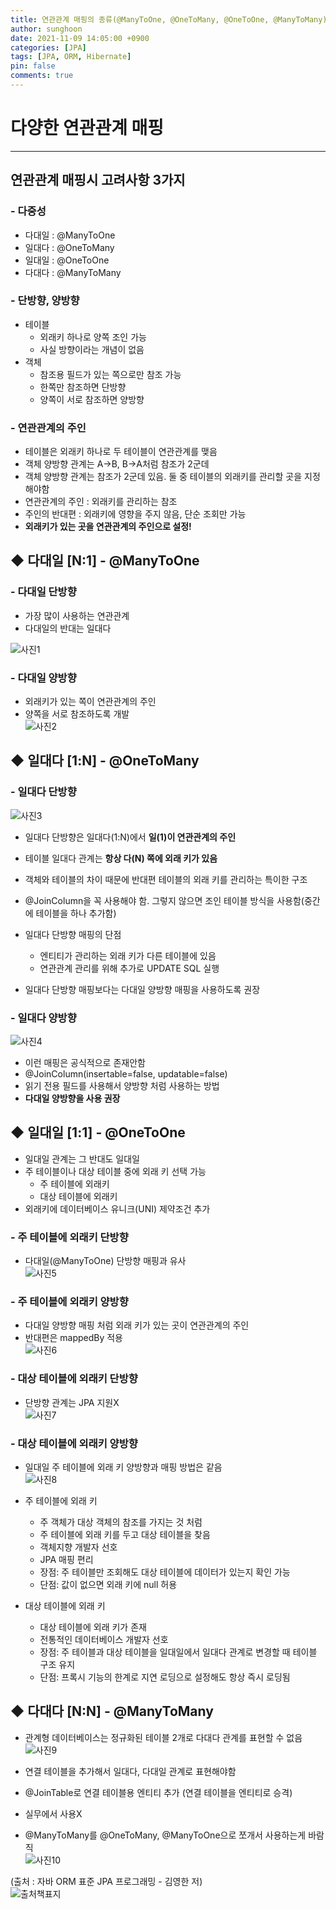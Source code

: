```yaml
---
title: 연관관계 매핑의 종류(@ManyToOne, @OneToMany, @OneToOne, @ManyToMany)
author: sunghoon
date: 2021-11-09 14:05:00 +0900
categories: [JPA]
tags: [JPA, ORM, Hibernate]
pin: false
comments: true
--- 
```


# 다양한 연관관계 매핑
---

## 연관관계 매핑시 고려사항 3가지  

### - 다중성  
- 다대일 : @ManyToOne
- 일대다 : @OneToMany
- 일대일 : @OneToOne
- 다대다 : @ManyToMany 
 
### - 단방향, 양방향  
- 테이블
	- 외래키 하나로 양쪽 조인 가능
	- 사실 방향이라는 개념이 없음
- 객체  
	- 참조용 필드가 있는 쪽으로만 참조 가능  
	- 한쪽만 참조하면 단방향
	- 양쪽이 서로 참조하면 양방향  
  
### - 연관관계의 주인  
- 테이블은 외래키 하나로 두 테이블이 연관관계를 맺음
- 객체 양방향 관계는 A->B, B->A처럼 참조가 2군데
- 객체 양방향 관계는 참조가 2군데 있음. 둘 중 테이블의 외래키를 관리할 곳을 지정해야함  
- 연관관계의 주인 : 외래키를 관리하는 참조
- 주인의 반대편 : 외래키에 영향을 주지 않음, 단순 조회만 가능  
- **외래키가 있는 곳을 연관관계의 주인으로 설정!**  

## ◆ 다대일 [N:1] - @ManyToOne
### - 다대일 단방향  
- 가장 많이 사용하는 연관관계   
- 다대일의 반대는 일대다  

![사진1](/assets/img/JPA_7/JPA_7_1.jpg)

### - 다대일 양방향  
- 외래키가 있는 쪽이 연관관계의 주인  
- 양쪽을 서로 참조하도록 개발  
![사진2](/assets/img/JPA_7/JPA_7_2.jpg)

## ◆ 일대다 [1:N] - @OneToMany

### - 일대다 단방향  

![사진3](/assets/img/JPA_7/JPA_7_3.jpg)  
  
- 일대다 단방향은 일대다(1:N)에서 **일(1)이 연관관계의 주인**  
- 테이블 일대다 관계는 **항상 다(N) 쪽에 외래 키가 있음**  
- 객체와 테이블의 차이 때문에 반대편 테이블의 외래 키를 관리하는 특이한 구조  
- @JoinColumn을 꼭 사용해야 함. 그렇지 않으면 조인 테이블 방식을 사용함(중간에 테이블을 하나 추가함)  
- 일대다 단방향 매핑의 단점     
	- 엔티티가 관리하는 외래 키가 다른 테이블에 있음  
	- 연관관계 관리를 위해 추가로 UPDATE SQL 실행
  
- 일대다 단방향 매핑보다는 다대일 양방향 매핑을 사용하도록 권장  

### - 일대다 양방향  

![사진4](/assets/img/JPA_7/JPA_7_4.jpg)  

- 이런 매핑은 공식적으로 존재안함  
- @JoinColumn(insertable=false, updatable=false)
- 읽기 전용 필드를 사용해서 양방향 처럼 사용하는 방법
- **다대일 양방향을 사용 권장**

## ◆ 일대일 [1:1] - @OneToOne  
- 일대일 관계는 그 반대도 일대일
- 주 테이블이나 대상 테이블 중에 외래 키 선택 가능
	- 주 테이블에 외래키
	- 대상 테이블에 외래키
- 외래키에 데이터베이스 유니크(UNI) 제약조건 추가  

### - 주 테이블에 외래키 단방향  
- 다대일(@ManyToOne) 단방향 매핑과 유사  
![사진5](/assets/img/JPA_7/JPA_7_5.jpg)  
  
### - 주 테이블에 외래키 양방향  
- 다대일 양방향 매핑 처럼 외래 키가 있는 곳이 연관관계의 주인  
- 반대편은 mappedBy 적용  
![사진6](/assets/img/JPA_7/JPA_7_6.jpg)  

### - 대상 테이블에 외래키 단방향 
- 단방향 관계는 JPA 지원X   
![사진7](/assets/img/JPA_7/JPA_7_7.jpg)  

### - 대상 테이블에 외래키 양방향
- 일대일 주 테이블에 외래 키 양방향과 매핑 방법은 같음  
![사진8](/assets/img/JPA_7/JPA_7_8.jpg)  

- 주 테이블에 외래 키
	- 주 객체가 대상 객체의 참조를 가지는 것 처럼
	- 주 테이블에 외래 키를 두고 대상 테이블을 찾음
	- 객체지향 개발자 선호
	- JPA 매핑 편리
	- 장점: 주 테이블만 조회해도 대상 테이블에 데이터가 있는지 확인 가능  
	- 단점: 값이 없으면 외래 키에 null 허용  
- 대상 테이블에 외래 키
	- 대상 테이블에 외래 키가 존재
	- 전통적인 데이터베이스 개발자 선호
	- 장점: 주 테이블과 대상 테이블을 일대일에서 일대다 관계로 변경할 때 테이블 구조 유지
	- 단점: 프록시 기능의 한계로 지연 로딩으로 설정해도 항상 즉시 로딩됨  

## ◆ 다대다 [N:N] - @ManyToMany  

- 관계형 데이터베이스는 정규화된 테이블 2개로 다대다 관계를 표현할 수 없음  
![사진9](/assets/img/JPA_7/JPA_7_9.jpg)  

- 연결 테이블을 추가해서 일대다, 다대일 관계로 표현해야함  
- @JoinTable로 연결 테이블용 엔티티 추가 (연결 테이블을 엔티티로 승격)  
- 실무에서 사용X  
- @ManyToMany를 @OneToMany, @ManyToOne으로 쪼개서 사용하는게 바람직  
![사진10](/assets/img/JPA_7/JPA_7_10.jpg)  




(출처 : 자바 ORM 표준 JPA 프로그래밍 - 김영한 저)  
![출처책표지](/assets/img/JPA_book.jpg)